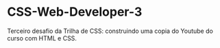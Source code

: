 # CSS-Web-Developer-3
Terceiro desafio da Trilha de CSS: construindo uma copia do Youtube do curso com HTML e CSS.
